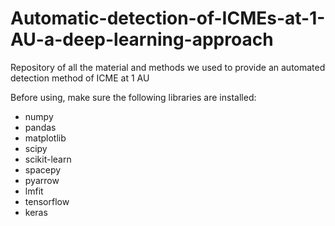 # Automatic-detection-of-ICMEs-at-1-AU-a-deep-learning-approach
Repository of all the material and methods we used to provide an automated detection method of ICME at 1 AU


Before using, make sure the following libraries are installed:

- numpy
- pandas
- matplotlib
- scipy
- scikit-learn
- spacepy
- pyarrow
- lmfit
- tensorflow
- keras
